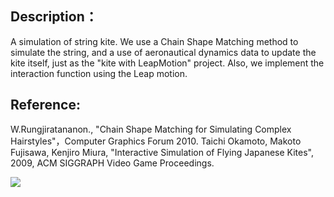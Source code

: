 ## Description：
A simulation of string kite. We use a Chain Shape Matching method to simulate the string, and a use of
aeronautical dynamics data to update the kite itself, just as the "kite with LeapMotion" project. Also,
we implement the interaction function using the Leap motion.

## Reference: 
W.Rungjiratananon., "Chain Shape Matching for Simulating Complex Hairstyles"，Computer Graphics Forum 2010.
Taichi Okamoto, Makoto Fujisawa, Kenjiro Miura, "Interactive Simulation of Flying Japanese Kites", 2009, ACM SIGGRAPH Video Game Proceedings.

![](https://github.com/DonDracula/OpenGL_projects/blob/master/stringkite(leapmotion)/screenshot-stringkite.PNG)  

